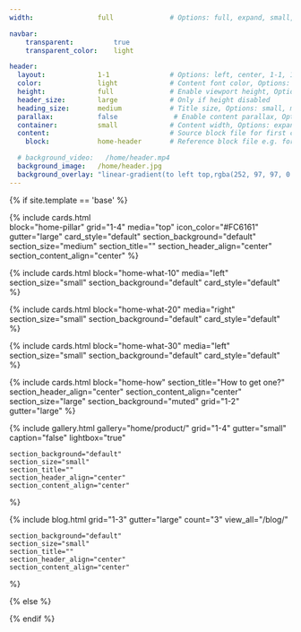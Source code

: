 ```yaml
---
width:                full              # Options: full, expand, small, xsmall

navbar:
    transparent:          true
    transparent_color:    light

header:
  layout:             1-1               # Options: left, center, 1-1, 1-2, 1-3 or 2-3. Left, right options display this pages title and subtitle. 1-1, 1-2, 1-3 or 2-3 options display content of block file/s.
  color:              light             # Content font color, Options: light, dark
  height:             full              # Enable viewport height, Options: full
  header_size:        large             # Only if height disabled
  heading_size:       medium            # Title size, Options: small, medium, large
  parallax:           false              # Enable content parallax, Options: true
  container:          small             # Content width, Options: expand, small, xsmall
  content:                              # Source block file for first column if layout set to 1-1, 1-2, 1-3 or 2-3
    block:            home-header       # Reference block file e.g. for _blocks/header-one.md enter header-one

  # background_video:   /home/header.mp4
  background_image:   /home/header.jpg
  background_overlay: "linear-gradient(to left top,rgba(252, 97, 97, 0.8) 0%, rgba(69, 69, 69, 0.8) 80%)"
---
```


[comment]: # (This actually is the most platform independent comment)

{% if site.template == 'base' %}

  {% include cards.html     
    block="home-pillar" 
    grid="1-4"
    media="top"
    icon_color="#FC6161"
    gutter="large"
    card_style="default"
    section_background="default" 
    section_size="medium"
    section_title=""
    section_header_align="center"
    section_content_align="center"
  %}

  {% include cards.html 
    block="home-what-10" 
    media="left"
    section_size="small"
    section_background="default"
    card_style="default"
  %}

  {% include cards.html 
    block="home-what-20" 
    media="right"
    section_size="small"
    section_background="default"
    card_style="default"
  %}

  {% include cards.html 
    block="home-what-30" 
    media="left"
    section_size="small"
    section_background="default"
    card_style="default"
  %}

  {% include cards.html 
    block="home-how" 
    section_title="How to get one?"
    section_header_align="center"
    section_content_align="center"
    section_size="large"
    section_background="muted"
    grid="1-2"
    gutter="large"
  %}

  {% include gallery.html 
    gallery="home/product/"
    grid="1-4"
    gutter="small"
    caption="false"
    lightbox="true"

    section_background="default" 
    section_size="small"
    section_title="" 
    section_header_align="center"
    section_content_align="center"
  %}

  {% include blog.html 
    grid="1-3"
    gutter="large"
    count="3"
    view_all="/blog/"

    section_background="default" 
    section_size="small"
    section_title="" 
    section_header_align="center"
    section_content_align="center"
  %}

{% else %}


{% endif %}